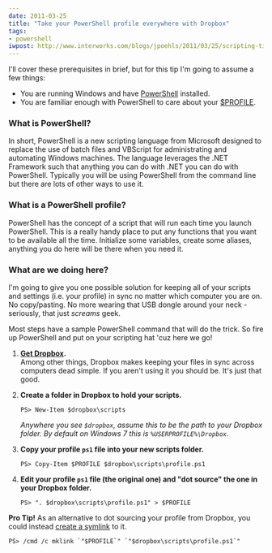 ```yaml
---
date: 2011-03-25
title: "Take your PowerShell profile everywhere with Dropbox"
tags:
- powershell
iwpost: http://www.interworks.com/blogs/jpoehls/2011/03/25/scripting-tips-take-your-powershell-profile-everywhere-dropbox
---
```


I'll cover these prerequisites in brief, but for this tip I'm going to assume a few things:

* You are running Windows and have [PowerShell](http://msdn.microsoft.com/en-us/library/aa973757.aspx) installed.
* You are familiar enough with PowerShell to care about your [$PROFILE](http://msdn.microsoft.com/en-us/library/bb613488.aspx).

### What is PowerShell?

In short, PowerShell is a new scripting language from Microsoft designed to replace the use of batch files and VBScript for administrating and automating Windows machines. The language leverages the .NET Framework such that anything you can do with .NET you can do with PowerShell. Typically you will be using PowerShell from the command line but there are lots of other ways to use it.

### What is a PowerShell profile?

PowerShell has the concept of a script that will run each time you launch PowerShell. This is a really handy place to put any functions that you want to be available all the time. Initialize some variables, create some aliases, anything you do here will be there when you need it.

### What are we doing here?

I'm going to give you one possible solution for keeping all of your scripts and settings (i.e. your profile) in sync no matter which computer you are on. No copy/pasting. No more wearing that USB dongle around your neck - seriously, that just _screams_ geek.

Most steps have a sample PowerShell command that will do the trick. So fire up PowerShell and put on your scripting hat 'cuz here we go!

1. **[Get Dropbox](http://db.tt/i03IdN4).**  
Among other things, Dropbox makes keeping your files in sync across computers dead simple. If you aren't using it you should be. It's just that good.

2. **Create a folder in Dropbox to hold your scripts.**

    `PS> New-Item $dropbox\scripts`

	_Anywhere you see `$dropbox`, assume this to be the path to your Dropbox folder. By default on Windows 7 this is `%USERPROFILE%\Dropbox`._

3. **Copy your profile `ps1` file into your new scripts folder.**

    `PS> Copy-Item $PROFILE $dropbox\scripts\profile.ps1`

4. **Edit your profile `ps1` file (the original one) and "dot source" the one in your Dropbox folder.**

    `PS> ". $dropbox\scripts\profile.ps1" > $PROFILE`

**Pro Tip!** As an alternative to dot sourcing your profile from Dropbox, you could instead [create a symlink](/2012/soft-links-hard-links-junctions-oh-my-symlinks-on-windows/) to it.
    
```
PS> /cmd /c mklink `"$PROFILE`" `"$dropbox\scripts\profile.ps1`"
```